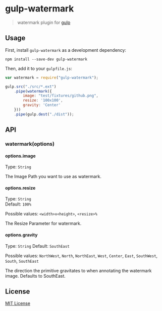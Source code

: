 # gulp-watermark

> watermark plugin for [gulp](https://github.com/wearefractal/gulp)

## Usage

First, install `gulp-watermark` as a development dependency:

```shell
npm install --save-dev gulp-watermark
```

Then, add it to your `gulpfile.js`:

```javascript
var watermark = require("gulp-watermark");

gulp.src("./src/*.ext")
	.pipe(watermark({
		image: "test/fixtures/github.png",
        resize: '100x100',
        gravity: 'Center'
	}))
	.pipe(gulp.dest("./dist"));
```

## API

### watermark(options)

#### options.image
Type: `String`  

The Image Path you want to use as watermark.

#### options.resize
Type: `String`  
Default: `100%`

Possible values: `<width>x<height>`, `<resize>%`

The Resize Parameter for watermark.

#### options.gravity
Type: `String`
Default: `SouthEast`

Possible values: `NorthWest`, `North`, `NorthEast`, `West`, `Center`, `East`, `SouthWest`, `South`, `SouthEast`

The direction the primitive gravitates to when annotating the watermark image. Defaults to SouthEast.

## License

[MIT License](http://en.wikipedia.org/wiki/MIT_License)

